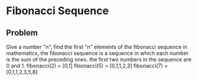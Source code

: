 # Fibonacci Sequence

## Problem

Give a number "n", find the first "n" elements of the fibonacci sequence in mathematics, the fibonacci sequence is a sequence in which each number is the sum of the preceding ones.
the first two numbers in the sequence are 0 and 1.
fibonacci(2) = [0,1]
fibonacci(5) = [0,1,1,2,3]
fibonacci(7) = [0,1,1,2,3,5,8]
